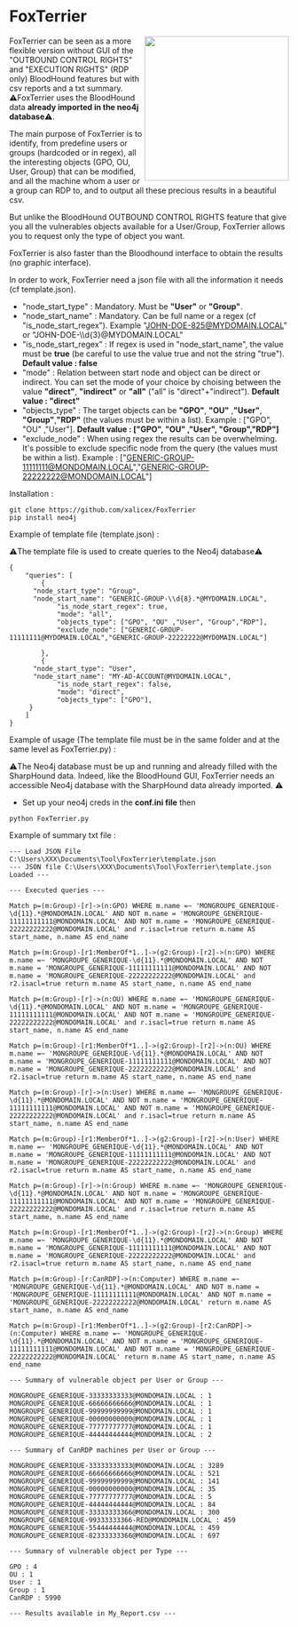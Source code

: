 # FoxTerrier
<img align="right" height="260" src="https://i.ibb.co/VvZShyt/TF.png">

FoxTerrier can be seen as a more flexible version without GUI of the "OUTBOUND CONTROL RIGHTS" and "EXECUTION RIGHTS" (RDP only) BloodHound features but with csv reports and a txt summary. ⚠️FoxTerrier uses the BloodHound data **already imported in the neo4j database**⚠️.

The main purpose of FoxTerrier is to identify, from predefine users or groups (hardcoded or in regex), all the interesting objects (GPO, OU, User, Group) that can be modified, and all the machine whom a user or a group can RDP to, and to output all these precious results in a beautiful csv.

But unlike the BloodHound OUTBOUND CONTROL RIGHTS feature that give you all the vulnerables objects available for a User/Group, FoxTerrier allows you to request only the type of object you want. 

FoxTerrier is also faster than the Bloodhound interface to obtain the results (no graphic interface).


In order to work, FoxTerrier need a json file with all the information it needs (cf template.json).

* "node_start_type"       : Mandatory. Must be **"User"** or **"Group"**. 
* "node_start_name"       : Mandatory. Can be full name or a regex (cf "is_node_start_regex"). Example "JOHN-DOE-825@MYDOMAIN.LOCAL" or "JOHN-DOE-\\\d{3}@MYDOMAIN.LOCAL"
* "is_node_start_regex"   : If regex is used in "node_start_name", the value must be **true** (be careful to use the value true and not the string "true"). **Default value : false**
* "mode"                  : Relation between start node and object can be direct or indirect. You can set the mode of your choice by choising between the value **"direct"**, **"indirect"** or **"all"** ("all" is "direct"+"indirect"). **Default value : "direct"**
* "objects_type"          : The target objects can be **"GPO"**, **"OU"** ,**"User"**, **"Group"**,**"RDP"** (the values must be within a list). Example : ["GPO", "OU" ,"User"]. **Default value : ["GPO", "OU" ,"User", "Group","RDP"]**
* "exclude_node"          : When using regex the results can be overwhelming. It's possible to exclude specific node from the query (the values must be within a list). Example : ["GENERIC-GROUP-11111111@MONDOMAIN.LOCAL","GENERIC-GROUP-22222222@MONDOMAIN.LOCAL"]

Installation :

```
git clone https://github.com/xalicex/FoxTerrier
pip install neo4j
```

Example of template file (template.json) :

⚠️The template file is used to create queries to the Neo4j database⚠️

```
{
	"queries": [	
		{
      "node_start_type": "Group",
      "node_start_name": "GENERIC-GROUP-\\d{8}.*@MYDOMAIN.LOCAL",
			"is_node_start_regex": true,
			"mode": "all",
			"objects_type": ["GPO", "OU" ,"User", "Group","RDP"],
			"exclude_node": ["GENERIC-GROUP-11111111@MYDOMAIN.LOCAL","GENERIC-GROUP-22222222@MYDOMAIN.LOCAL"]

        },
		{
      "node_start_type": "User",
      "node_start_name": "MY-AD-ACCOUNT@MYDOMAIN.LOCAL",
			"is_node_start_regex": false,
			"mode": "direct",
			"objects_type": ["GPO"],
     }		
	]
}
```

Example of usage (The template file must be in the same folder and at the same level as FoxTerrier.py) : 

⚠️The Neo4j database must be up and running and already filled with the SharpHound data. Indeed, like the BloodHound GUI, FoxTerrier needs an accessible Neo4j database with the SharpHound data already imported. ⚠️

- Set up your neo4j creds in the **conf.ini file** then

```
python FoxTerrier.py
```

Example of summary txt file : 

```
--- Load JSON File C:\Users\XXX\Documents\Tool\FoxTerrier\template.json
--- JSON file C:\Users\XXX\Documents\Tool\FoxTerrier\template.json Loaded ---

--- Executed queries ---

Match p=(m:Group)-[r]->(n:GPO) WHERE m.name =~ 'MONGROUPE_GENERIQUE-\d{11}.*@MONDOMAIN.LOCAL' AND NOT m.name = 'MONGROUPE_GENERIQUE-11111111111@MONDOMAIN.LOCAL' AND NOT m.name = 'MONGROUPE_GENERIQUE-22222222222@MONDOMAIN.LOCAL' and r.isacl=true return m.name AS start_name, n.name AS end_name

Match p=(m:Group)-[r1:MemberOf*1..]->(g2:Group)-[r2]->(n:GPO) WHERE m.name =~ 'MONGROUPE_GENERIQUE-\d{11}.*@MONDOMAIN.LOCAL' AND NOT m.name = 'MONGROUPE_GENERIQUE-11111111111@MONDOMAIN.LOCAL' AND NOT m.name = 'MONGROUPE_GENERIQUE-22222222222@MONDOMAIN.LOCAL' and r2.isacl=true return m.name AS start_name, n.name AS end_name

Match p=(m:Group)-[r]->(n:OU) WHERE m.name =~ 'MONGROUPE_GENERIQUE-\d{11}.*@MONDOMAIN.LOCAL' AND NOT m.name = 'MONGROUPE_GENERIQUE-11111111111@MONDOMAIN.LOCAL' AND NOT m.name = 'MONGROUPE_GENERIQUE-22222222222@MONDOMAIN.LOCAL' and r.isacl=true return m.name AS start_name, n.name AS end_name

Match p=(m:Group)-[r1:MemberOf*1..]->(g2:Group)-[r2]->(n:OU) WHERE m.name =~ 'MONGROUPE_GENERIQUE-\d{11}.*@MONDOMAIN.LOCAL' AND NOT m.name = 'MONGROUPE_GENERIQUE-11111111111@MONDOMAIN.LOCAL' AND NOT m.name = 'MONGROUPE_GENERIQUE-22222222222@MONDOMAIN.LOCAL' and r2.isacl=true return m.name AS start_name, n.name AS end_name

Match p=(m:Group)-[r]->(n:User) WHERE m.name =~ 'MONGROUPE_GENERIQUE-\d{11}.*@MONDOMAIN.LOCAL' AND NOT m.name = 'MONGROUPE_GENERIQUE-11111111111@MONDOMAIN.LOCAL' AND NOT m.name = 'MONGROUPE_GENERIQUE-22222222222@MONDOMAIN.LOCAL' and r.isacl=true return m.name AS start_name, n.name AS end_name

Match p=(m:Group)-[r1:MemberOf*1..]->(g2:Group)-[r2]->(n:User) WHERE m.name =~ 'MONGROUPE_GENERIQUE-\d{11}.*@MONDOMAIN.LOCAL' AND NOT m.name = 'MONGROUPE_GENERIQUE-11111111111@MONDOMAIN.LOCAL' AND NOT m.name = 'MONGROUPE_GENERIQUE-22222222222@MONDOMAIN.LOCAL' and r2.isacl=true return m.name AS start_name, n.name AS end_name

Match p=(m:Group)-[r]->(n:Group) WHERE m.name =~ 'MONGROUPE_GENERIQUE-\d{11}.*@MONDOMAIN.LOCAL' AND NOT m.name = 'MONGROUPE_GENERIQUE-11111111111@MONDOMAIN.LOCAL' AND NOT m.name = 'MONGROUPE_GENERIQUE-22222222222@MONDOMAIN.LOCAL' and r.isacl=true return m.name AS start_name, n.name AS end_name

Match p=(m:Group)-[r1:MemberOf*1..]->(g2:Group)-[r2]->(n:Group) WHERE m.name =~ 'MONGROUPE_GENERIQUE-\d{11}.*@MONDOMAIN.LOCAL' AND NOT m.name = 'MONGROUPE_GENERIQUE-11111111111@MONDOMAIN.LOCAL' AND NOT m.name = 'MONGROUPE_GENERIQUE-22222222222@MONDOMAIN.LOCAL' and r2.isacl=true return m.name AS start_name, n.name AS end_name

Match p=(m:Group)-[r:CanRDP]->(n:Computer) WHERE m.name =~ 'MONGROUPE_GENERIQUE-\d{11}.*@MONDOMAIN.LOCAL' AND NOT m.name = 'MONGROUPE_GENERIQUE-11111111111@MONDOMAIN.LOCAL' AND NOT m.name = 'MONGROUPE_GENERIQUE-22222222222@MONDOMAIN.LOCAL' return m.name AS start_name, n.name AS end_name

Match p=(m:Group)-[r1:MemberOf*1..]->(g2:Group)-[r2:CanRDP]->(n:Computer) WHERE m.name =~ 'MONGROUPE_GENERIQUE-\d{11}.*@MONDOMAIN.LOCAL' AND NOT m.name = 'MONGROUPE_GENERIQUE-11111111111@MONDOMAIN.LOCAL' AND NOT m.name = 'MONGROUPE_GENERIQUE-22222222222@MONDOMAIN.LOCAL' return m.name AS start_name, n.name AS end_name

--- Summary of vulnerable object per User or Group ---

MONGROUPE_GENERIQUE-33333333333@MONDOMAIN.LOCAL : 1
MONGROUPE_GENERIQUE-66666666666@MONDOMAIN.LOCAL : 1
MONGROUPE_GENERIQUE-99999999999@MONDOMAIN.LOCAL : 1
MONGROUPE_GENERIQUE-00000000000@MONDOMAIN.LOCAL : 1
MONGROUPE_GENERIQUE-77777777777@MONDOMAIN.LOCAL : 1
MONGROUPE_GENERIQUE-44444444444@MONDOMAIN.LOCAL : 2

--- Summary of CanRDP machines per User or Group ---

MONGROUPE_GENERIQUE-33333333333@MONDOMAIN.LOCAL : 3289
MONGROUPE_GENERIQUE-66666666666@MONDOMAIN.LOCAL : 521
MONGROUPE_GENERIQUE-99999999999@MONDOMAIN.LOCAL : 141
MONGROUPE_GENERIQUE-00000000000@MONDOMAIN.LOCAL : 35
MONGROUPE_GENERIQUE-77777777777@MONDOMAIN.LOCAL : 5
MONGROUPE_GENERIQUE-44444444444@MONDOMAIN.LOCAL : 84
MONGROUPE_GENERIQUE-33333333366@MONDOMAIN.LOCAL : 300
MONGROUPE_GENERIQUE-99333333366-RED@MONDOMAIN.LOCAL : 459
MONGROUPE_GENERIQUE-55444444444@MONDOMAIN.LOCAL : 459
MONGROUPE_GENERIQUE-82333333366@MONDOMAIN.LOCAL : 697

--- Summary of vulnerable object per Type ---

GPO : 4
OU : 1
User : 1
Group : 1
CanRDP : 5990

--- Results available in My_Report.csv ---
```
